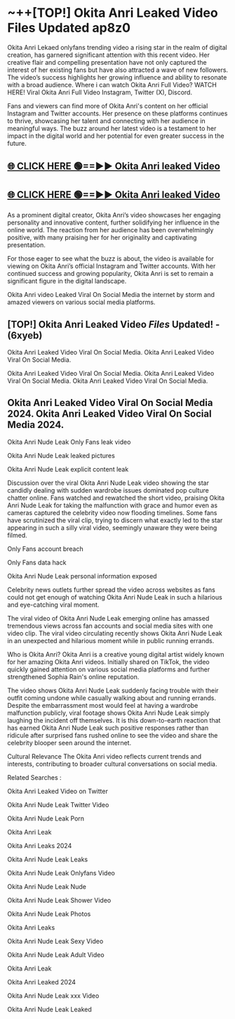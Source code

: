 # ~++[TOP!] Okita Anri Leaked Video Files Updated ap8z0

 Okita Anri Lekaed onlyfans trending video a rising star in the realm of digital creation, has garnered significant attention with this recent video. Her creative flair and compelling presentation have not only captured the interest of her existing fans but have also attracted a wave of new followers. The video’s success highlights her growing influence and ability to resonate with a broad audience.
Where i can watch  Okita Anri Full Video? WATCH HERE! Viral  Okita Anri Full Video Instagram, Twitter (X), Discord.


Fans and viewers can find more of  Okita Anri's content on her official Instagram and Twitter accounts. Her presence on these platforms continues to thrive, showcasing her talent and connecting with her audience in meaningful ways. The buzz around her latest video is a testament to her impact in the digital world and her potential for even greater success in the future.


## [🌐 CLICK HERE 🟢==►►  Okita Anri leaked Video ](https://onlyclips.site?title=Okita_Anri&ref=git)

## [🌐 CLICK HERE 🟢==►►  Okita Anri leaked Video ](https://onlyclips.site?title=Okita_Anri&ref=git)


As a prominent digital creator,  Okita Anri’s video showcases her engaging personality and innovative content, further solidifying her influence in the online world. The reaction from her audience has been overwhelmingly positive, with many praising her for her originality and captivating presentation.

For those eager to see what the buzz is about, the video is available for viewing on  Okita Anri’s official Instagram and Twitter accounts. With her continued success and growing popularity,  Okita Anri is set to remain a significant figure in the digital landscape.


  Okita Anri video Leaked Viral On Social Media the internet by storm and amazed viewers on various social media platforms.


## [TOP!]  Okita Anri Leaked Video *Files* Updated! - (6xyeb) 

 Okita Anri Leaked Video Viral On Social Media. Okita Anri Leaked Video Viral On Social Media.

 Okita Anri Leaked Video Viral On Social Media. Okita Anri Leaked Video Viral On Social Media. Okita Anri Leaked Video Viral On Social Media.


##  Okita Anri Leaked Video Viral On Social Media 2024. Okita Anri Leaked Video Viral On Social Media 2024.
 Okita Anri Nude Leak Only Fans leak video

 Okita Anri Nude Leak leaked pictures

 Okita Anri Nude Leak explicit content leak

Discussion over the viral  Okita Anri Nude Leak video showing the star candidly dealing with sudden wardrobe issues dominated pop culture chatter online. Fans watched and rewatched the short video, praising  Okita Anri Nude Leak for taking the malfunction with grace and humor even as cameras captured the celebrity video now flooding timelines. Some fans have scrutinized the viral clip, trying to discern what exactly led to the star appearing in such a silly viral video, seemingly unaware they were being filmed.


Only Fans account breach

Only Fans data hack

 Okita Anri Nude Leak personal information exposed

Celebrity news outlets further spread the video across websites as fans could not get enough of watching  Okita Anri Nude Leak in such a hilarious and eye-catching viral moment.


The viral video of  Okita Anri Nude Leak emerging online has amassed tremendous views across fan accounts and social media sites with one video clip. The viral video circulating recently shows  Okita Anri Nude Leak in an unexpected and hilarious moment while in public running errands.


Who is  Okita Anri?  Okita Anri is a creative young digital artist widely known for her amazing  Okita Anri videos. Initially shared on TikTok, the video quickly gained attention on various social media platforms and further strengthened Sophia Rain's online reputation.

The video shows  Okita Anri Nude Leak suddenly facing trouble with their outfit coming undone while casually walking about and running errands. Despite the embarrassment most would feel at having a wardrobe malfunction publicly, viral footage shows  Okita Anri Nude Leak simply laughing the incident off themselves. It is this down-to-earth reaction that has earned  Okita Anri Nude Leak such positive responses rather than ridicule after surprised fans rushed online to see the video and share the celebrity blooper seen around the internet.

Cultural Relevance The  Okita Anri video reflects current trends and interests, contributing to broader cultural conversations on social media.

Related Searches :

 Okita Anri Leaked Video on Twitter

 Okita Anri Nude Leak Twitter Video

 Okita Anri Nude Leak Porn

 Okita Anri Leak 

 Okita Anri Leaks 2024

 Okita Anri Nude Leak Leaks

 Okita Anri Nude Leak Onlyfans Video

 Okita Anri Nude Leak Nude

 Okita Anri Nude Leak Shower Video

 Okita Anri Nude Leak Photos

 Okita Anri Leaks

 Okita Anri Nude Leak Sexy Video

 Okita Anri Nude Leak Adult Video

 Okita Anri Leak

 Okita Anri Leaked 2024

 Okita Anri Nude Leak xxx Video

 Okita Anri Nude Leak Leaked
